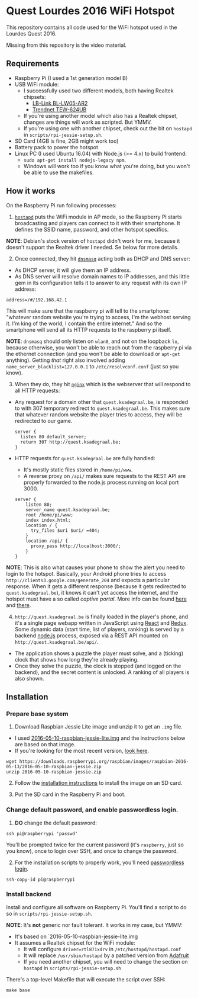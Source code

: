 Quest Lourdes 2016 WiFi Hotspot
===============================

This repository contains all code used for the WiFi hotspot used in the 
Lourdes Quest 2016.

Missing from this repository is the video material.

Requirements
------------

* Raspberry Pi (I used a 1st generation model B)
* USB WiFi module:
  + I successfully used two different models, both having Realtek chipsets:
    - [LB-Link BL-LW05-AR2](https://www.adafruit.com/product/1030)
    - [Trendnet TEW-624UB](https://www.trendnet.com/products/wifi/N-adapters/N300/TEW-624UB)
  + If you're using another model which also has a Realtek chipset, changes are
   things will work as scripted. But YMMV.
  + If you're using one with another chipset, check out the bit on `hostapd`
   in `scripts/rpi-jessie-setup.sh`.
* SD Card (4GB is fine, 2GB might work too)
* Battery pack to power the hotspot
* Linux PC (I used Ubuntu 16.04) with Node.js (>= 4.x) to build frontend:
  + `sudo apt-get install nodejs-legacy npm`.
  + Windows will work too if you know what you're doing, but you won't be able
   to use the makefiles.

How it works
------------

On the Raspberry Pi run following processes:

1. [`hostapd`](http://w1.fi/hostapd/) puts the WiFi module in AP mode, so the 
  Raspberry Pi starts broadcasting and players can connect to it with their 
  smartphone. It defines the SSID name, password, and other hotspot specifics.
  
  **NOTE**: Debian's stock version of `hostapd` didn't work for me, because it 
  doesn't support the Realtek driver I needed. Se below for more details.

2. Once connected, they hit [`dnsmasq`](http://www.thekelleys.org.uk/dnsmasq/doc.html)
  acting both as DHCP and DNS server: 
  - As DHCP server, it will give them an IP address.
  - As DNS server will resolve domain names to IP addresses, and this little
   gem in its configuration tells it to answer to any request with its own
   IP address:
   ```
   address=/#/192.168.42.1
   ```
   This will make sure that the raspberry pi will tell to the smartphone:
   "whatever random website you're trying to access, I'm the webhost serving it.
   I'm king of the world, I contain the entire internet." And so the smartphone
   will send all its HTTP requests to the raspberry pi itself.
  
  **NOTE**: `dnsmasq` should only listen on `wlan0`, and not on the loopback 
  `lo`, because otherwise, you won't be able to reach out from the raspberry pi
  via the ethernet connection (and you won't be able to download or `apt-get` 
  anything).
  Getting _that_ right also involved adding `name_server_blacklist=127.0.0.1` to
  `/etc/resolvconf.conf` (just so you know).

3. When they do, they hit [`nginx`](https://www.nginx.com/) which is the 
   webserver that will respond to all HTTP requests:
   
  * Any request for a domain other that `quest.ksadegraal.be`, is responded to
   with 307 temporary redirect to `quest.ksadegraal.be`. This makes sure that 
   whatever random website the player tries to access, they will be redirected
   to our game.
   
     ```
     server {
       listen 80 default_server;
       return 307 http://quest.ksadegraal.be;
     }
     ```
     
  * HTTP requests for `quest.ksadegraal.be` are fully handled:
    + It's mostly static files stored in `/home/pi/www`.
    + A reverse proxy on `/api/` makes sure requests to the REST API are 
     properly forwarded to the node.js process running on local port 3000.

    ```
    server {
        listen 80;
        server_name quest.ksadegraal.be;
        root /home/pi/www;
        index index.html;        
        location / {
          try_files $uri $uri/ =404;
        }        
        location /api/ {
          proxy_pass http://localhost:3000/;
        }
    }
    ```
    
  **NOTE**: This is also what causes your phone to show the alert you need to 
  login to the hotspot. Basically, your Android phone tries to access 
  `http://clients3.google.com/generate_204` and expects a particular response.
  When it gets a different response (because it gets redirected to 
  `quest.ksadegraal.be`), it knows it can't yet access the internet, and the 
  hotspot must have a so called _captive portal_. More info can be found 
  [here](http://serverfault.com/questions/679393/captive-portal-popups-the-definitive-guide)
  and [there](http://www.chromium.org/chromium-os/chromiumos-design-docs/network-portal-detection).
  
4. `http://quest.ksadegraal.be` is finally loaded in the player's phone, and it's
  a single page webapp written in JavaScript using [React](https://facebook.github.io/react/)
  and [Redux](http://redux.js.org/). Some dynamic data (start time, list
  of players, ranking) is served by a backend [node.js](https://nodejs.org/) 
  process, exposed via a REST API mounted on `http://quest.ksadegraal.be/api/`.
  
  * The application shows a puzzle the player must solve, and a (ticking) clock
   that shows how long they're already playing.
  * Once they solve the puzzle, the clock is stopped (and logged on the backend),
   and the secret content is unlocked. A ranking of all players is also shown.

Installation
------------

### Prepare base system

1. Download Raspbian Jessie Lite image and unzip it to get an `.img` file.
 * I used [2016-05-10-raspbian-jessie-lite.img](https://downloads.raspberrypi.org/raspbian/images/raspbian-2016-05-13/2016-05-10-raspbian-jessie.zip)
  and the instructions below are based on that image.
 * If you're looking for the most recent version, [look here](https://www.raspberrypi.org/downloads/raspbian/).
 
 ```
 wget https://downloads.raspberrypi.org/raspbian/images/raspbian-2016-05-13/2016-05-10-raspbian-jessie.zip
 unzip 2016-05-10-raspbian-jessie.zip
 ```

2. Follow the [installation instructions](https://www.raspberrypi.org/documentation/installation/installing-images/linux.md)
 to install the image on an SD card.

3. Put the SD card in the Raspberry Pi and boot.

### Change default password, and enable passwordless login.

1. **DO** change the default password:
 ```
 ssh pi@raspberrypi 'passwd'
 ```
 You'll be prompted twice for the current password (it's `raspberry`, just so
 you know), once to login over SSH, and once to change the password.
 
2. For the installation scripts to properly work, you'll need [passwordless login](https://linuxconfig.org/passwordless-ssh).
 ```
 ssh-copy-id pi@raspberrypi
 ```
 
### Install backend

Install and configure all software on Raspberry Pi. You'll find a script
to do so in `scripts/rpi-jessie-setup.sh`.

**NOTE**: It's **not** generic nor fault tolerant. It works in my case, but YMMV:
  * It's based on `2016-05-10-raspbian-jessie-lite.img
  * It assumes a Realtek chipset for the WiFi module:
    + It will configure `driver=rtl871xdrv` in `/etc/hostapd/hostapd.conf`
    + It will replace `/usr/sbin/hostapd` by a patched version from 
     [Adafruit](https://learn.adafruit.com/setting-up-a-raspberry-pi-as-a-wifi-access-point/install-software#configure-access-point)
    + If you need another chipset, you will need to change the section on
     `hostapd` in `scripts/rpi-jessie-setup.sh`

There's a top-level Makefile that will execute the script over SSH:
```
make base
```


